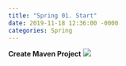 ```yaml
---
title: "Spring 01. Start"
date: 2019-11-18 12:36:00 -0000
categories: Spring
---
```


**Create Maven Project**
<img src="{{ site.url }}/assets/image/spring/01-start/2019-11-13 164653_create.png" />
